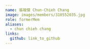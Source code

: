 ```yaml
---
name: 張竣傑 Chun-Chieh Chang 
image: images/members/310552035.jpg 
role: formerMem
aliases:
  - chun chieh chang
links:
  github: link_to_github 
---
```

